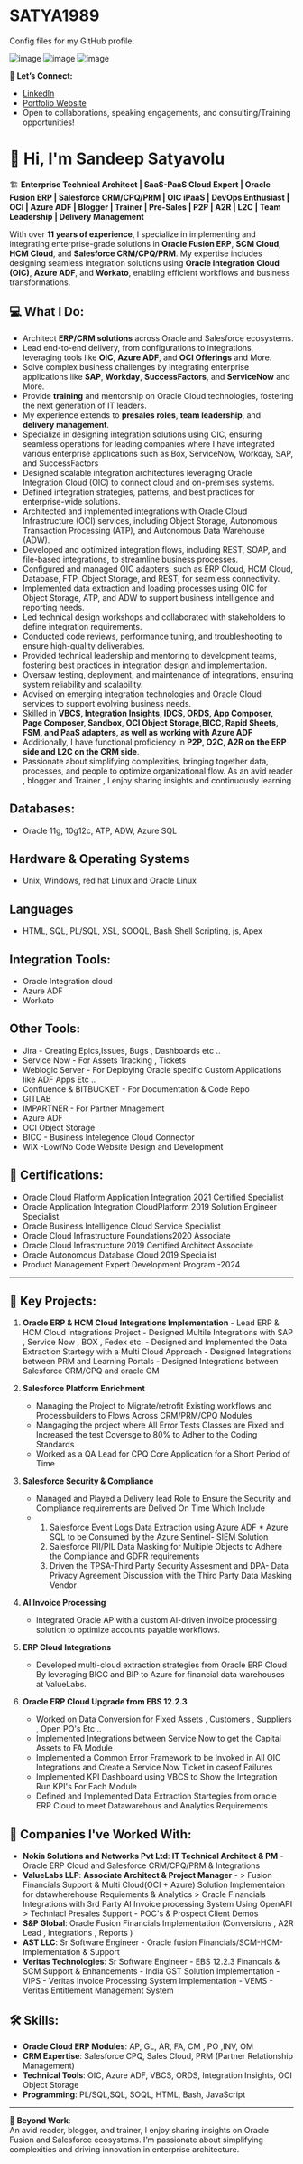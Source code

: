 # SATYA1989
Config files for my GitHub profile.

![image](https://github.com/user-attachments/assets/da490132-ef58-473d-9295-35a5a22bd128)
![image](https://github.com/user-attachments/assets/48794e06-17b1-4d1a-bfd5-33d3459218d2)
![image](https://github.com/user-attachments/assets/64b7af09-b67f-4299-8999-2ec7d7b40401)

💬 **Let’s Connect:**  
- [LinkedIn](https://www.linkedin.com/in/sandeepsatyavolufusiontech/)  
- [Portfolio Website](https://sandeepsatyavolu.wixsite.com/fusiongoeasy)  
- Open to collaborations, speaking engagements, and consulting/Training opportunities!  

# 👋 Hi, I'm Sandeep Satyavolu  

🏗️ **Enterprise Technical Architect | SaaS-PaaS Cloud Expert | Oracle Fusion ERP | Salesforce CRM/CPQ/PRM | OIC iPaaS | DevOps Enthusiast | OCI | Azure ADF | Blogger | Trainer | Pre-Sales | P2P | A2R | L2C | Team Leadership | Delivery Management**  

With over **11 years of experience**, I specialize in implementing and integrating enterprise-grade solutions in **Oracle Fusion ERP**, **SCM Cloud**, **HCM Cloud**, and **Salesforce CRM/CPQ/PRM**. My expertise includes designing seamless integration solutions using **Oracle Integration Cloud (OIC)**, **Azure ADF**, and **Workato**, enabling efficient workflows and business transformations.  

## 💻 What I Do:  
- Architect **ERP/CRM solutions** across Oracle and Salesforce ecosystems.  
- Lead end-to-end delivery, from configurations to integrations, leveraging tools like **OIC**, **Azure ADF**, and **OCI Offerings** and More. 
- Solve complex business challenges by integrating enterprise applications like **SAP**, **Workday**, **SuccessFactors**, and **ServiceNow** and More.  
- Provide **training** and mentorship on Oracle Cloud technologies, fostering the next generation of IT leaders.
- My experience extends to **presales roles**, **team leadership**, and **delivery  management**.
- Specialize in designing integration solutions using OIC, ensuring seamless operations for leading companies where I have integrated various enterprise applications such 
  as Box, ServiceNow, Workday, SAP, and SuccessFactors
- Designed scalable integration architectures leveraging Oracle Integration Cloud (OIC) to connect cloud and on-premises systems.
- Defined integration strategies, patterns, and best practices for enterprise-wide solutions.
- Architected and implemented integrations with Oracle Cloud Infrastructure (OCI) services, including Object Storage, Autonomous Transaction Processing (ATP), and 
  Autonomous Data Warehouse (ADW).
- Developed and optimized integration flows, including REST, SOAP, and file-based integrations, to streamline business processes.
- Configured and managed OIC adapters, such as ERP Cloud, HCM Cloud, Database, FTP, Object Storage, and REST, for seamless connectivity.
- Implemented data extraction and loading processes using OIC for Object Storage, ATP, and ADW to support business intelligence and reporting needs.
- Led technical design workshops and collaborated with stakeholders to define integration requirements.
- Conducted code reviews, performance tuning, and troubleshooting to ensure high-quality deliverables.
- Provided technical leadership and mentoring to development teams, fostering best practices in integration design and implementation.
- Oversaw testing, deployment, and maintenance of integrations, ensuring system reliability and scalability.
- Advised on emerging integration technologies and Oracle Cloud services to support evolving business needs.
- Skilled in **VBCS, Integration Insights, IDCS, ORDS, App Composer, Page Composer, Sandbox, OCI Object Storage,BICC, Rapid Sheets, FSM, and PaaS adapters, as well as working with Azure ADF**
- Additionally, I have functional proficiency in **P2P, O2C, A2R on the ERP side and L2C on the CRM side**.
- Passionate about simplifying complexities, bringing together data, processes, and people to optimize organizational flow. As an avid reader , blogger and Trainer , I 
  enjoy sharing insights and continuously learning
 ## Databases:
- Oracle 11g, 10g12c, ATP, ADW, Azure SQL
 ## Hardware & Operating Systems
- Unix, Windows, red hat Linux and Oracle Linux 
## Languages 
- HTML, SQL, PL/SQL, XSL, SOOQL, Bash Shell Scripting, js, Apex

## Integration Tools:
- Oracle Integration cloud
- Azure ADF
- Workato
## Other Tools:
- Jira - Creating Epics,Issues, Bugs , Dashboards etc ..
- Service Now - For Assets Tracking , Tickets
- Weblogic Server - For Deploying Oracle specific Custom  Applications like  ADF Apps Etc ..
- Confluence & BITBUCKET - For Documentation & Code Repo
- GITLAB
- IMPARTNER - For Partner Mnagement
- Azure ADF
- OCI Object Storage
- BICC - Business Intelegence Cloud Connector
- WIX -Low/No Code Website Design and Development
## 📜 Certifications:  
- 	Oracle Cloud Platform Application Integration 2021 Certified Specialist
- 	Oracle Application Integration CloudPlatform 2019 Solution Engineer Specialist
-   Oracle Business Intelligence Cloud Service Specialist
- 	Oracle Cloud Infrastructure Foundations2020 Associate
- 	Oracle Cloud Infrastructure 2019 Certified Architect Associate
-   Oracle Autonomous Database Cloud 2019 Specialist
-   Product Management Expert Development Program -2024
---

## 🚀 Key Projects:  
1. **Oracle ERP & HCM Cloud Integrations Implementation**
       - Lead ERP & HCM Cloud Integrations Project
       - Designed Multile Integrations with SAP , Service Now , BOX , Fedex etc.
       - Designed and Implemented the Data Extraction Startegy with a Multi Cloud Approach
       - Designed Integrations between PRM and Learning Portals
       - Designed Integrations between Salesforce CRM/CPQ and oracle OM
3. **Salesforce Platform Enrichment** 
   - Managing the Project to Migrate/retrofit Existing workflows and Processbuilders to Flows Across CRM/PRM/CPQ Modules
   - Mangaging the project where All Error Tests Classes are Fixed and Increased the test Coversge to 80% to Adher to the Coding Standards
   - Worked as a QA Lead for CPQ Core Application for a Short Period of Time
  
4. **Salesforce Security & Compliance**  
   - Managed and Played a Delivery lead Role to Ensure the Security and Compliance requirements are Delived On Time Which Include
   -   1. Salesforce Event Logs Data Extraction using Azure ADF * Azure SQL to be Consumed by the Azure Sentinel- SIEM Solution
       2. Salesforce PII/PIL Data Masking for Multiple Objects to Adhere the Compliance and GDPR requirements
       3. Driven the TPSA-Third Party Security Assesment and DPA- Data Privacy Agreement Discussion with the Third Party Data Masking Vendor

5. **AI Invoice Processing**  
   - Integrated Oracle AP with a custom AI-driven invoice processing solution to optimize accounts payable workflows.  

6. **ERP Cloud Integrations**  
   - Developed multi-cloud extraction strategies from Oracle ERP Cloud By leveraging BICC and BIP to Azure for financial data warehouses at ValueLabs.
     
7. **Oracle ERP Cloud Upgrade from EBS 12.2.3**
    - Worked on Data Conversion for Fixed Assets , Customers , Suppliers , Open PO's Etc ..
    - Implemented Integrations between Service Now to get the Capital Assets to FA Module
    - Implemented a Common Error Framework to be Invoked in All OIC Integrations and Create a Service Now Ticket in caseof Failures
    - Implemented KPI Dashboard using VBCS to Show the Integration Run KPI's For Each Module
    - Defined and Implemented Data Extraction Startegies from oracle ERP Cloud to meet Datawarehous and Analytics Requirements
      
## 🏢 Companies I've Worked With:  
- **Nokia Solutions and Networks Pvt Ltd**: **IT Technical Architect & PM** - Oracle ERP Cloud and Salesforce CRM/CPQ/PRM  & Integrations
- **ValueLabs LLP**: **Associate Architect & Project Manager** -
            > Fusion Financials Support & Multi Cloud(OCI + Azure) Solution Implementaion for datawherehouse Requiements & Analytics
            > Oracle Financials Integrations with 3rd Party AI Invoice processing System Using OpenAPI
            > Techniacl Presales Support - POC's & Prospect Client Demos
- **S&P Global**: Oracle Fusion Financials Implementation (Conversions , A2R Lead , Integrations , Reports )
- **AST LLC**: Sr Software Engineer  - Oracle fusion Financials/SCM-HCM- Implementation & Support
- **Veritas Technologies**: Sr Software Engineer
      - EBS 12.2.3 Financals & SCM Support & Enhancements
      - India GST Solution Implementation
      - VIPS - Veritas Invoice Processing System Implementation
      - VEMS - Veritas Entitlement Management System

## 🛠️ Skills:  
- **Oracle Cloud ERP Modules**: AP, GL, AR, FA, CM , PO ,INV, OM
- **CRM Expertise**: Salesforce CPQ, Sales Cloud, PRM (Partner Relationship Management)  
- **Technical Tools**: OIC, Azure ADF, VBCS, ORDS, Integration Insights, OCI Object Storage  
- **Programming**: PL/SQL,SQL, SOQL, HTML, Bash, JavaScript  

---

🌟 **Beyond Work**:  
An avid reader, blogger, and trainer, I enjoy sharing insights on Oracle Fusion and Salesforce ecosystems. I’m passionate about simplifying complexities and driving innovation in enterprise architecture.



